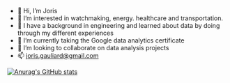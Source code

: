 - 👋 Hi, I’m Joris
- 👀 I’m interested in watchmaking, energy. healthcare and transportation.
- 👀 I have a background in engineering and learned about data by doing through my different experiences
- 🌱 I’m currently taking the Google data analytics certificate
- 💞️ I’m looking to collaborate on data analysis projects
- 📫 joris.gauliard@gmail.com

[![Anurag's GitHub stats](https://github-readme-stats.vercel.app/api?username=jorisgauliard)](https://github.com/anuraghazra/github-readme-stats)

<!---
jorisgauliard/jorisgauliard is a ✨ special ✨ repository because its `README.md` (this file) appears on your GitHub profile.
You can click the Preview link to take a look at your changes.
--->
